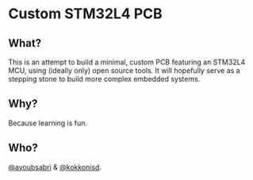 # Custom STM32L4 PCB


## What?

This is an attempt to build a minimal, custom PCB featuring an STM32L4 MCU, using (ideally only) open source tools.
It will hopefully serve as a stepping stone to build more complex embedded systems.


## Why?

Because learning is fun.


## Who?

[@ayoubsabri](https://ayoubsabri.github.io/) & [@kokkonisd](https://kokkonisd.github.io/).

